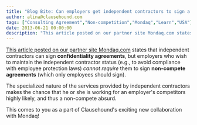 ```yaml
---
title: "Blog Bite: Can employers get independent contractors to sign a non-compete?"
author: alina@clausehound.com
tags: ["Consulting Agreement","Non-competition","Mondaq","Learn","USA"]
date: 2013-06-21 00:00:00
description: "This article posted on our partner site Mondaq.com states that independent contractors can sign confidentiality agreements, but employers who wish to maintain the independent contractor status (e.g., to avoid compliance with employee protection laws) cannot require them to sign non-compete agreements."
---
```


[This article posted on our partner site Mondaq.com](http://www.mondaq.com/unitedstates/x/246534/employee+rights+labour+relations/No+No+No+Your+Independent+Contractor+Cannot+Sign+A+Noncompete+Never+Ever) states that independent contractors can sign **confidentiality agreements**, but employers who wish to maintain the independent contractor status (e.g., to avoid compliance with employee protection laws) *cannot require* them to sign **non-compete agreements** (which only employees should sign). 

The specialized nature of the services provided by independent contractors makes the chance that he or she is working for an employer's competitors highly likely, and thus a non-compete absurd.

This comes to you as a part of Clausehound's exciting new collaboration with Mondaq!
